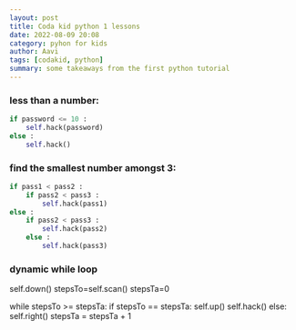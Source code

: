 ```yaml
---
layout: post
title: Coda kid python 1 lessons
date: 2022-08-09 20:08
category: pyhon for kids
author: Aavi
tags: [codakid, python]
summary: some takeaways from the first python tutorial
---
```



### less than a number:

```python
if password <= 10 :
    self.hack(password)
else :
    self.hack()
```

### find the smallest number amongst 3:

```python
if pass1 < pass2 :
    if pass2 < pass3 :  
        self.hack(pass1)
else :
    if pass2 < pass3 :
        self.hack(pass2)
    else : 
        self.hack(pass3)
```

### dynamic while loop

self.down()
stepsTo=self.scan()
stepsTa=0

while stepsTo >= stepsTa:
    if  stepsTo == stepsTa:
        self.up()
        self.hack()
    else:
        self.right()
    stepsTa = stepsTa + 1